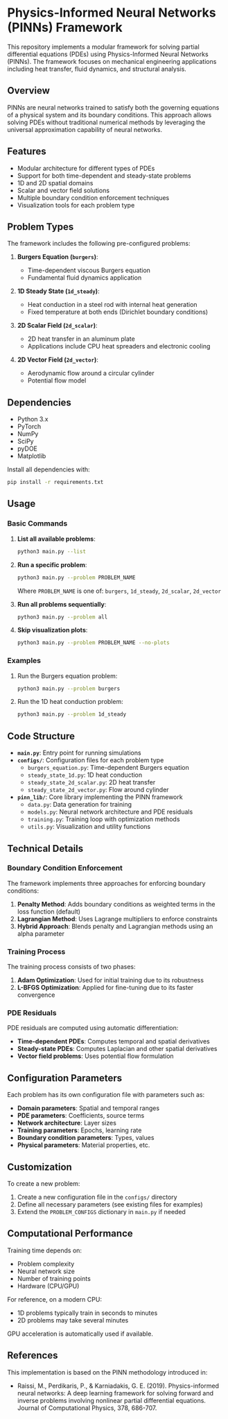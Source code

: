 # Physics-Informed Neural Networks (PINNs) Framework

This repository implements a modular framework for solving partial differential equations (PDEs) using Physics-Informed Neural Networks (PINNs). The framework focuses on mechanical engineering applications including heat transfer, fluid dynamics, and structural analysis.

## Overview

PINNs are neural networks trained to satisfy both the governing equations of a physical system and its boundary conditions. This approach allows solving PDEs without traditional numerical methods by leveraging the universal approximation capability of neural networks.

## Features

- Modular architecture for different types of PDEs
- Support for both time-dependent and steady-state problems
- 1D and 2D spatial domains
- Scalar and vector field solutions
- Multiple boundary condition enforcement techniques
- Visualization tools for each problem type

## Problem Types

The framework includes the following pre-configured problems:

1. **Burgers Equation (`burgers`)**:  
   - Time-dependent viscous Burgers equation  
   - Fundamental fluid dynamics application

2. **1D Steady State (`1d_steady`)**:  
   - Heat conduction in a steel rod with internal heat generation  
   - Fixed temperature at both ends (Dirichlet boundary conditions)

3. **2D Scalar Field (`2d_scalar`)**:  
   - 2D heat transfer in an aluminum plate  
   - Applications include CPU heat spreaders and electronic cooling

4. **2D Vector Field (`2d_vector`)**:  
   - Aerodynamic flow around a circular cylinder  
   - Potential flow model

## Dependencies

- Python 3.x
- PyTorch
- NumPy
- SciPy
- pyDOE
- Matplotlib

Install all dependencies with:

```bash
pip install -r requirements.txt
```

## Usage

### Basic Commands

1. **List all available problems**:

   ```bash
   python3 main.py --list
   ```

2. **Run a specific problem**:

   ```bash
   python3 main.py --problem PROBLEM_NAME
   ```
   
   Where `PROBLEM_NAME` is one of: `burgers`, `1d_steady`, `2d_scalar`, `2d_vector`

3. **Run all problems sequentially**:

   ```bash
   python3 main.py --problem all
   ```

4. **Skip visualization plots**:

   ```bash
   python3 main.py --problem PROBLEM_NAME --no-plots
   ```

### Examples

1. Run the Burgers equation problem:

   ```bash
   python3 main.py --problem burgers
   ```

2. Run the 1D heat conduction problem:

   ```bash
   python3 main.py --problem 1d_steady
   ```

## Code Structure

- **`main.py`**: Entry point for running simulations
- **`configs/`**: Configuration files for each problem type
  - `burgers_equation.py`: Time-dependent Burgers equation
  - `steady_state_1d.py`: 1D heat conduction
  - `steady_state_2d_scalar.py`: 2D heat transfer
  - `steady_state_2d_vector.py`: Flow around cylinder
- **`pinn_lib/`**: Core library implementing the PINN framework
  - `data.py`: Data generation for training
  - `models.py`: Neural network architecture and PDE residuals
  - `training.py`: Training loop with optimization methods
  - `utils.py`: Visualization and utility functions

## Technical Details

### Boundary Condition Enforcement

The framework implements three approaches for enforcing boundary conditions:

1. **Penalty Method**: Adds boundary conditions as weighted terms in the loss function (default)
2. **Lagrangian Method**: Uses Lagrange multipliers to enforce constraints
3. **Hybrid Approach**: Blends penalty and Lagrangian methods using an alpha parameter

### Training Process

The training process consists of two phases:

1. **Adam Optimization**: Used for initial training due to its robustness
2. **L-BFGS Optimization**: Applied for fine-tuning due to its faster convergence

### PDE Residuals

PDE residuals are computed using automatic differentiation:

- **Time-dependent PDEs**: Computes temporal and spatial derivatives
- **Steady-state PDEs**: Computes Laplacian and other spatial derivatives
- **Vector field problems**: Uses potential flow formulation

## Configuration Parameters

Each problem has its own configuration file with parameters such as:

- **Domain parameters**: Spatial and temporal ranges
- **PDE parameters**: Coefficients, source terms
- **Network architecture**: Layer sizes
- **Training parameters**: Epochs, learning rate
- **Boundary condition parameters**: Types, values
- **Physical parameters**: Material properties, etc.

## Customization

To create a new problem:

1. Create a new configuration file in the `configs/` directory
2. Define all necessary parameters (see existing files for examples)
3. Extend the `PROBLEM_CONFIGS` dictionary in `main.py` if needed

## Computational Performance

Training time depends on:

- Problem complexity
- Neural network size
- Number of training points
- Hardware (CPU/GPU)

For reference, on a modern CPU:

- 1D problems typically train in seconds to minutes
- 2D problems may take several minutes

GPU acceleration is automatically used if available.

## References

This implementation is based on the PINN methodology introduced in:

- Raissi, M., Perdikaris, P., & Karniadakis, G. E. (2019). Physics-informed neural networks: A deep learning framework for solving forward and inverse problems involving nonlinear partial differential equations. Journal of Computational Physics, 378, 686-707.
